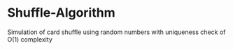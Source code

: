 # Shuffle-Algorithm
Simulation of card shuffle using random numbers with uniqueness check of O(1) complexity
